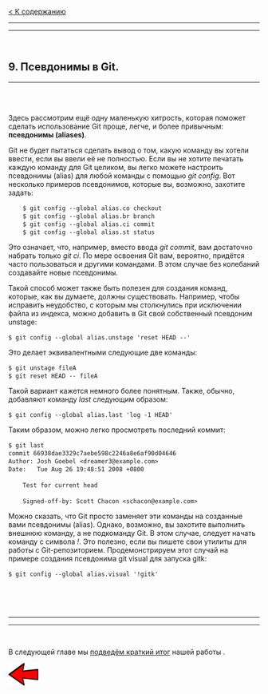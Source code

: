 [< К содержанию](./readme.md)

---
---

<br/>

## **9. Псевдонимы в Git.** ##

---

<br/>
<br/>

Здесь рассмотрим ещё одну маленькую хитрость, которая поможет сделать использование Git проще, легче, и более привычным: **псевдонимы (aliases)**.

Git не будет пытаться сделать вывод о том, какую команду вы хотели ввести, если вы ввели её не полностью. Если вы не хотите печатать каждую команду для Git целиком, вы легко можете настроить псевдонимы (alias) для любой команды с помощью *git config*. Вот несколько примеров псевдонимов, которые вы, возможно, захотите задать:

        $ git config --global alias.co checkout
        $ git config --global alias.br branch
        $ git config --global alias.ci commit
        $ git config --global alias.st status

Это означает, что, например, вместо ввода *git commit*, вам достаточно набрать только *git ci*. По мере освоения Git вам, вероятно, придётся часто пользоваться и другими командами. В этом случае без колебаний создавайте новые псевдонимы.

Такой способ может также быть полезен для создания команд, которые, как вы думаете, должны существовать. Например, чтобы исправить неудобство, с которым мы столкнулись при исключении файла из индекса, можно добавить в Git свой собственный псевдоним unstage:

    $ git config --global alias.unstage 'reset HEAD --'

Это делает эквивалентными следующие две команды:

    $ git unstage fileA
    $ git reset HEAD -- fileA

Такой вариант кажется немного более понятным. Также, обычно, добавляют команду *last* следующим образом:

    $ git config --global alias.last 'log -1 HEAD'

Таким образом, можно легко просмотреть последний коммит:

    $ git last
    commit 66938dae3329c7aebe598c2246a8e6af90d04646
    Author: Josh Goebel <dreamer3@example.com>
    Date:   Tue Aug 26 19:48:51 2008 +0800

        Test for current head

        Signed-off-by: Scott Chacon <schacon@example.com>

Можно сказать, что Git просто заменяет эти команды на созданные вами псевдонимы (alias). Однако, возможно, вы захотите выполнить внешнюю команду, а не подкоманду Git. В этом случае, следует начать команду с символа *!*. Это полезно, если вы пишете свои утилиты для работы с Git-репозиторием. Продемонстрируем этот случай на примере создания псевдонима git visual для запуска gitk:

    $ git config --global alias.visual '!gitk'

<br/>
<br/>
<br/>

---
---

<br/>

В следующей главе мы [подведём краткий итог](./summary.md) нашей работы .

[![К предыдущему разделу](./assets/left_arrow.png)](./tagging.md "К предыдущему разделу")

